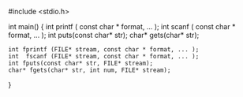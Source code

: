 #include <stdio.h>

int main()
{
    int printf ( const char * format, ... );
    int  scanf ( const char * format, ... );
    int puts(const char* str);
    char* gets(char* str);
    
    int fprintf (FILE* stream, const char * format, ... );
    int  fscanf (FILE* stream, const char * format, ... );
    int fputs(const char* str, FILE* stream);
    char* fgets(char* str, int num, FILE* stream);
    
    
}
